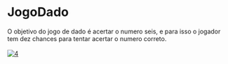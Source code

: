 # JogoDado
O objetivo do jogo de dado é acertar o numero seis, e para isso o jogador tem dez chances para tentar acertar o numero correto.
<br></br>
<a href='https://postimages.org/' target='_blank'><img src='https://i.postimg.cc/3xhmZQXP/4.png' border='0' alt='4'/></a>

